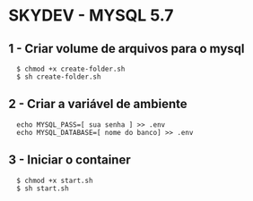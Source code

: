 # SKYDEV - MYSQL 5.7

## 1 - Criar volume de arquivos para o mysql
```
  $ chmod +x create-folder.sh
  $ sh create-folder.sh
```

## 2 - Criar a variável de ambiente
```
  echo MYSQL_PASS=[ sua senha ] >> .env
  echo MYSQL_DATABASE=[ nome do banco] >> .env
```

## 3 - Iniciar o container
```
  $ chmod +x start.sh
  $ sh start.sh
```